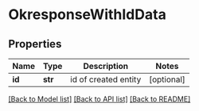 # OkresponseWithIdData

## Properties
Name | Type | Description | Notes
------------ | ------------- | ------------- | -------------
**id** | **str** | id of created entity | [optional] 

[[Back to Model list]](../README.md#documentation-for-models) [[Back to API list]](../README.md#documentation-for-api-endpoints) [[Back to README]](../README.md)


